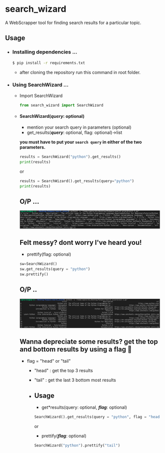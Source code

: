 # search_wizard

A WebScrapper tool for finding search results for a particular topic.

## Usage

- ### Installing dependencies ...

  ```bash
  $ pip install -r requirements.txt
  ```

  - after cloning the repository run this command in root folder.

- ### Using SearchWizard ...

  - Import SearchWizard
    ```py
    from search_wizard import SearchWizard
    ```
  - #### SearchWizard(**_query_**: optional)

    - mention your search query in parameters (optional)
    - get_results(**_query_**: optional, flag: optional)->list

    **you must have to put your `search query` in either of the two parameters.**

    ```py
    results = SearchWizard("python").get_results()
    print(results)
    ```

    or

    ```py
    results = SearchWizard().get_results(query="python")
    print(results)
    ```

    ## O/P ...

      <img src="./assets/mess-output.png">

    ## **Felt messy?** dont worry I've heard you!

    - prettify(flag: optional)

    ```py
    sw=SearchWizard()
    sw.get_results(query = "python")
    sw.prettify()
    ```

    ## O/P ..

      <img src="./assets/clean-output.png">

    ## **Wanna depreciate some results?** get the top and bottom results by using a flag 🚩

    - flag = "head" or "tail"

      - "head" : get the top 3 results
      - "tail" : get the last 3 bottom most results

      - ## Usage
        - get*results(query: optional, **_flag_**: optional)
        ```py
        SearchWizard().get_results(query = "python", flag = "head")
        ```
        or
        - prettify(**_flag_**: optional)
        ```py
        SearchWizard("python").prettify("tail")
        ```
